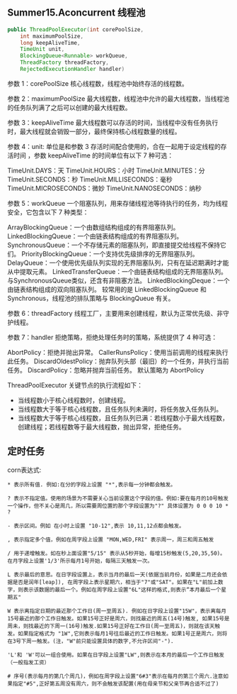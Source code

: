 ## Summer15.Aconcurrent 线程池

```java
public ThreadPoolExecutor(int corePoolSize,
    int maximumPoolSize,
    long keepAliveTime,
    TimeUnit unit,
    BlockingQueue<Runnable> workQueue,
    ThreadFactory threadFactory,
    RejectedExecutionHandler handler)
```

参数 1：corePoolSize
核心线程数，线程池中始终存活的线程数。

参数 2：maximumPoolSize
最大线程数，线程池中允许的最大线程数，当线程池的任务队列满了之后可以创建的最大线程数。

参数 3：keepAliveTime
最大线程数可以存活的时间，当线程中没有任务执行时，最大线程就会销毁一部分，最终保持核心线程数量的线程。

参数 4：unit:
单位是和参数 3 存活时间配合使用的，合在一起用于设定线程的存活时间 ，参数 keepAliveTime 的时间单位有以下 7 种可选：

TimeUnit.DAYS：天
TimeUnit.HOURS：小时
TimeUnit.MINUTES：分
TimeUnit.SECONDS：秒
TimeUnit.MILLISECONDS：毫秒
TimeUnit.MICROSECONDS：微妙
TimeUnit.NANOSECONDS：纳秒

参数 5：workQueue
一个阻塞队列，用来存储线程池等待执行的任务，均为线程安全，它包含以下 7 种类型：

ArrayBlockingQueue：一个由数组结构组成的有界阻塞队列。
LinkedBlockingQueue：一个由链表结构组成的有界阻塞队列。
SynchronousQueue：一个不存储元素的阻塞队列，即直接提交给线程不保持它们。
PriorityBlockingQueue：一个支持优先级排序的无界阻塞队列。
DelayQueue：一个使用优先级队列实现的无界阻塞队列，只有在延迟期满时才能从中提取元素。
LinkedTransferQueue：一个由链表结构组成的无界阻塞队列。与SynchronousQueue类似，还含有非阻塞方法。
LinkedBlockingDeque：一个由链表结构组成的双向阻塞队列。
较常用的是 LinkedBlockingQueue 和 Synchronous，线程池的排队策略与 BlockingQueue 有关。

参数 6：threadFactory
线程工厂，主要用来创建线程，默认为正常优先级、非守护线程。

参数 7：handler
拒绝策略，拒绝处理任务时的策略，系统提供了 4 种可选：

AbortPolicy：拒绝并抛出异常。
CallerRunsPolicy：使用当前调用的线程来执行此任务。
DiscardOldestPolicy：抛弃队列头部（最旧）的一个任务，并执行当前任务。
DiscardPolicy：忽略并抛弃当前任务。
默认策略为 AbortPolicy

ThreadPoolExecutor 关键节点的执行流程如下：
* 当线程数小于核心线程数时，创建线程。
* 当线程数大于等于核心线程数，且任务队列未满时，将任务放入任务队列。
* 当线程数大于等于核心线程数，且任务队列已满：若线程数小于最大线程数，创建线程；若线程数等于最大线程数，抛出异常，拒绝任务。

## 定时任务
corn表达式:
```text
* 表示所有值. 例如:在分的字段上设置 "*",表示每一分钟都会触发。

? 表示不指定值。使用的场景为不需要关心当前设置这个字段的值。例如:要在每月的10号触发一个操作，但不关心是周几，所以需要周位置的那个字段设置为"?" 具体设置为 0 0 0 10 * ?

- 表示区间。例如 在小时上设置 "10-12",表示 10,11,12点都会触发。

, 表示指定多个值，例如在周字段上设置 "MON,WED,FRI" 表示周一，周三和周五触发

/ 用于递增触发。如在秒上面设置"5/15" 表示从5秒开始，每增15秒触发(5,20,35,50)。在月字段上设置'1/3'所示每月1号开始，每隔三天触发一次。

L 表示最后的意思。在日字段设置上，表示当月的最后一天(依据当前月份，如果是二月还会依据是否是润年[leap]), 在周字段上表示星期六，相当于"7"或"SAT"。如果在"L"前加上数字，则表示该数据的最后一个。例如在周字段上设置"6L"这样的格式,则表示“本月最后一个星期五"

W 表示离指定日期的最近那个工作日(周一至周五). 例如在日字段上设置"15W"，表示离每月15号最近的那个工作日触发。如果15号正好是周六，则找最近的周五(14号)触发, 如果15号是周未，则找最近的下周一(16号)触发.如果15号正好在工作日(周一至周五)，则就在该天触发。如果指定格式为 "1W",它则表示每月1号往后最近的工作日触发。如果1号正是周六，则将在3号下周一触发。(注，"W"前只能设置具体的数字,不允许区间"-").

'L'和 'W'可以一组合使用。如果在日字段上设置"LW",则表示在本月的最后一个工作日触发（一般指发工资）

# 序号(表示每月的第几个周几)，例如在周字段上设置"6#3"表示在每月的第三个周六.注意如果指定"#5",正好第五周没有周六，则不会触发该配置(用在母亲节和父亲节再合适不过了)

```
